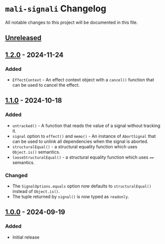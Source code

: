 # `mali-signali` Changelog

All notable changes to this project will be documented in this file.

## [Unreleased]

## [1.2.0] - 2024-11-24
### Added
- `EffectContext` - An effect context object with a `cancel()` function that can be used to cancel the effect.

## [1.1.0] - 2024-10-18
### Added
- `untracked()` - A function that reads the value of a signal without tracking it.
- `signal` option to `effect()` and `memo()` - An instance of `AbortSignal` that can be used to unlink all dependencies when the signal is aborted.
- `structuralEqual()` - a structural equality function which uses `Object.is()` semantics.
- `looseStructuralEqual()` - a structural equality function which uses `==` semantics.

### Changed
- The `SignalOptions.equals` option now defaults to `structuralEqual()` instead of `Object.is()`.
- The tuple returned by `signal()` is now typed as `readonly`.

## [1.0.0] - 2024-09-19
### Added
- Initial release

[Unreleased]: https://github.com/raleksandar/mali-signali/compare/v1.2.0...HEAD
[1.2.0]: https://github.com/raleksandar/mali-signali/releases/tag/v1.2.0
[1.1.0]: https://github.com/raleksandar/mali-signali/releases/tag/v1.1.0
[1.0.0]: https://github.com/raleksandar/mali-signali/releases/tag/v1.0.0